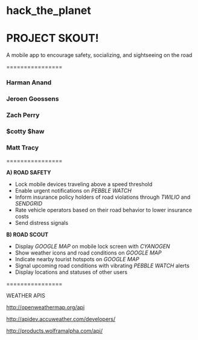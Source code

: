 # hack_the_planet

# PROJECT SKOUT!A mobile app to encourage safety, socializing, and sightseeing on the road================

### Harman Anand
### Jeroen Goossens
### Zach Perry
### $cotty $haw
### Matt Tracy

================**A) ROAD SAFETY**
   - Lock mobile devices traveling above a speed threshold
   - Enable urgent notifications on *PEBBLE WATCH*
   - Inform insurance policy holders of road violations through *TWILIO* and *SENDGRID*
   - Rate vehicle operators based on their road behavior to lower insurance costs
   - Send distress signals  

**B) ROAD SCOUT**
   - Display *GOOGLE MAP* on mobile lock screen with *CYANOGEN*
   - Show weather icons and road conditions on *GOOGLE MAP*
   - Indicate nearby tourist hotspots on *GOOGLE MAP*
   - Signal upcoming road conditions with vibrating *PEBBLE WATCH* alerts
   - Display locations and statuses of other users

================

WEATHER APIS

http://openweathermap.org/api

http://apidev.accuweather.com/developers/

http://products.wolframalpha.com/api/